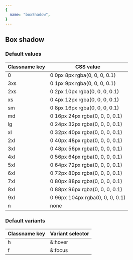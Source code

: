 ```yaml
---
{
  name: "boxShadow",
}
---
```

## Box shadow

### Default values
<!-- defaults.values.start -->
|Classname key|CSS value                      |
|-------------|-------------------------------|
|0            |0 0px 8px rgba(0, 0, 0, 0.1)   |
|3xs          |0 1px 9px rgba(0, 0, 0, 0.1)   |
|2xs          |0 2px 10px rgba(0, 0, 0, 0.1)  |
|xs           |0 4px 12px rgba(0, 0, 0, 0.1)  |
|sm           |0 8px 16px rgba(0, 0, 0, 0.1)  |
|md           |0 16px 24px rgba(0, 0, 0, 0.1) |
|lg           |0 24px 32px rgba(0, 0, 0, 0.1) |
|xl           |0 32px 40px rgba(0, 0, 0, 0.1) |
|2xl          |0 40px 48px rgba(0, 0, 0, 0.1) |
|3xl          |0 48px 56px rgba(0, 0, 0, 0.1) |
|4xl          |0 56px 64px rgba(0, 0, 0, 0.1) |
|5xl          |0 64px 72px rgba(0, 0, 0, 0.1) |
|6xl          |0 72px 80px rgba(0, 0, 0, 0.1) |
|7xl          |0 80px 88px rgba(0, 0, 0, 0.1) |
|8xl          |0 88px 96px rgba(0, 0, 0, 0.1) |
|9xl          |0 96px 104px rgba(0, 0, 0, 0.1)|
|n            |none                           |

<!-- defaults.values.end -->


### Default variants
<!-- defaults.variants.start -->
|Classname key|Variant selector|
|-------------|----------------|
|h            |&:hover         |
|f            |&:focus         |

<!-- defaults.variants.end -->